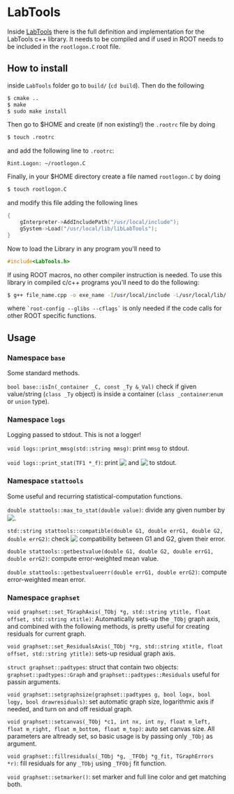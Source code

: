# LabTools

Inside [LabTools](LabTools/) there is the full definition and implementation for the LabTools c++ library. It needs to be compiled and if used in ROOT needs to be included in the `rootlogon.C` root file. 

## How to install

inside `LabTools` folder go to `build/` (`cd build`).
Then do the following
```bash
$ cmake ..
$ make
$ sudo make install
```
Then go to $HOME and create (if non existing!) the `.rootrc` file by doing
```bash
$ touch .rootrc
```
and add the following line to `.rootrc`:
```
Rint.Logon: ~/rootlogon.C
```

Finally, in your $HOME directory create a file named `rootlogon.C` by doing
```bash
$ touch rootlogon.C
```
and modify this file adding the following lines
```cpp
{
    gInterpreter->AddIncludePath("/usr/local/include");
    gSystem->Load("/usr/local/lib/libLabTools");
}
```

Now to load the Library in any program you'll need to
```cpp
#include<LabTools.h>
```

If using ROOT macros, no other compiler instruction is needed.
To use this library in compiled c/c++ programs you'll need to do the following: 
```bash
$ g++ file_name.cpp -o exe_name -I/usr/local/include -L/usr/local/lib/ -lLabTools `root-config --glibs --cflags`
```
where `` `root-config --glibs --cflags` `` is only needed if the code calls for other ROOT specific functions.

## Usage
### Namespace `base`
Some standard methods.

`bool base::isIn(_container _C, const _Ty &_Val)` check if given value/string (`class _Ty` object) is inside a container (`class _container`:`enum` or `union` type). 

### Namespace `logs`
Logging passed to stdout. This is not a logger!

`void logs::print_mmsg(std::string mmsg)`: print `mmsg` to stdout.

`void logs::print_stat(TF1 *_f)`: print <!-- $\chi^2/\text{ndf}$ --> <img style="transform: translateY(0.1em); background: white;" src="https://render.githubusercontent.com/render/math?math=%5Cchi%5E2%2F%5Ctext%7Bndf%7D"> and <!-- $\text{prob}(\chi^2)$ --> <img style="transform: translateY(0.1em); background: white;" src="https://render.githubusercontent.com/render/math?math=%5Ctext%7Bprob%7D(%5Cchi%5E2)"> to stdout. 

### Namespace `stattools`
Some useful and recurring statistical-computation functions.

`double stattools::max_to_stat(double value)`: divide any given number by <!-- $\sqrt{3}$ --> <img style="transform: translateY(0.1em); background: white;" src="https://render.githubusercontent.com/render/math?math=%5Csqrt%7B3%7D">.

`std::string stattools::compatible(double G1, double errG1, double G2, double errG2)`: check <!-- $3 \sigma$ --> <img style="transform: translateY(0.1em); background: white;" src="https://render.githubusercontent.com/render/math?math=3%20%5Csigma"> compatibility between G1 and G2, given their error.

`double stattools::getbestvalue(double G1, double G2, double errG1, double errG2)`: compute error-weighted mean value.

`double stattools::getbestvalueerr(double errG1, double errG2)`: compute error-weighted mean error.

### Namespace `graphset`

`void graphset::set_TGraphAxis(_TObj *g, std::string ytitle, float offset, std::string xtitle)`: Automatically sets-up the `_TObj` graph axis, and combined with the following methods, is pretty useful for creating residuals for current graph.

`void graphset::set_ResidualsAxis(_TObj *rg, std::string xtitle, float offset, std::string ytitle)`: sets-up residual graph axis.

`struct graphset::padtypes`: struct that contain two objects: `graphset::padtypes::Graph` and `graphset::padtypes::Residuals` useful for passin arguments.

`void graphset::setgraphsize(graphset::padtypes g, bool logx, bool logy, bool drawresiduals)`: set automatic graph size, logarithmic axis if needed, and turn on and off residual graph.

`void graphset::setcanvas(_TObj *c1, int nx, int ny, float m_left, float m_right, float m_bottom, float m_top)`: auto set canvas size. All parameters are altready set, so basic usage is by passing only `_TObj` as argument.

`void graphset::fillresiduals(_TObj *g, _TFObj *g_fit, TGraphErrors *r)`: fill residuals for any `_TObj` using `_TFObj` fit function.

`void graphset::setmarker()`: set marker and full line color and get matching both.
